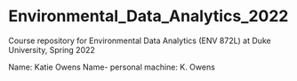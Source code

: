 # Environmental_Data_Analytics_2022

Course repository for Environmental Data Analytics (ENV 872L) at Duke University, Spring 2022

Name: Katie Owens
Name- personal machine: K. Owens
